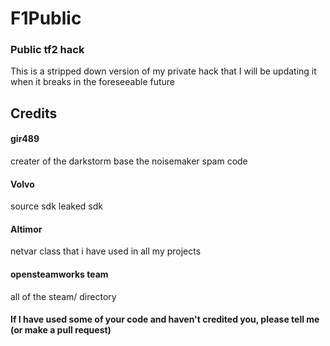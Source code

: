 # F1Public
### Public tf2 hack

This is a stripped down version of my private hack that I will be updating it when it breaks in the foreseeable future

## Credits

#### gir489
creater of the darkstorm base
the noisemaker spam code

#### Volvo
source sdk
leaked sdk

#### Altimor
netvar class that i have used in all my projects

#### opensteamworks team
all of the steam/ directory

#### If I have used some of your code and haven't credited you, please tell me (or make a pull request)